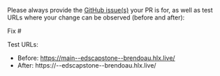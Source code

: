 Please always provide the [GitHub issue(s)](../issues) your PR is for, as well as test URLs where your change can be observed (before and after):

Fix #<gh-issue-id>

Test URLs:
- Before: https://main--edscapstone--brendoau.hlx.live/
- After: https://<branch>--edscapstone--brendoau.hlx.live/
